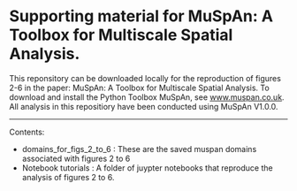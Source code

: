 # Supporting material for MuSpAn: A Toolbox for Multiscale Spatial Analysis.

This reponsitory can be downloaded locally for the reproduction of figures 2-6 in the paper: MuSpAn: A Toolbox for Multiscale Spatial Analysis. To download and install the Python Toolbox MuSpAn, see www.muspan.co.uk. All analysis in this repositiory have been conducted using MuSpAn V1.0.0.

---
Contents:
- domains_for_figs_2_to_6 : These are the saved muspan domains associated with figures 2 to 6
- Notebook tutorials :  A folder of juypter notebooks that reproduce the analysis of figures 2 to 6.

